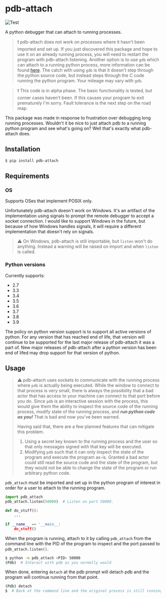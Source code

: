 # pdb-attach #

![Test](https://github.com/smitchell556/pdb-attach/workflows/Test/badge.svg)

A python debugger that can attach to running processes.

> :exclamation: pdb-attach does not work on processes where it hasn't been imported and set up. If you just discovered this package and hope to use it on an already running process, you will need to restart the program with pdb-attach listening. Another option is to use `gdb` which can attach to a running python process, more information can be found [here](https://wiki.python.org/moin/DebuggingWithGdb). The catch with using `gdb` is that it doesn't step through the python source code, but instead steps through the C code running the python program. Your mileage may vary with `gdb`.

> :exclamation: This code is in alpha phase. The basic functionality is tested, but corner cases haven't been. If this causes your program to exit prematurely I'm sorry. Fault tolerance is the next step on the road map.

This package was made in response to frustration over debugging long running processes. Wouldn't it be nice to just attach pdb to a running python program and see what's going on? Well that's exactly what pdb-attach does.

## Installation ##

```bash
$ pip install pdb-attach
```

## Requirements ##

### OS ###

Supports OSes that implement POSIX only.

Unfortunately pdb-attach doesn't work on Windows. It's an artifact of the implementation using signals to prompt the remote debugger to accept a socket connection. I would like to support Windows in the future, but because of how Windows handles signals, it will require a different implementation that doesn't rely on signals.

> :warning: On Windows, pdb-attach is still importable, but `listen` won't do anything. Instead a warning will be raised on import and when `listen` is called.

### Python versions ###

Currently supports:

- 2.7
- 3.3
- 3.4
- 3.5
- 3.6
- 3.7
- 3.8
- 3.9

The policy on python version support is to support all active versions of python. For any version that has reached end of life, that version will continue to be supported for the last major release of pdb-attach it was a part of. New major releases of pdb-attach after a python version has been end of lifed may drop support for that version of python.

## Usage ##

> :warning: pdb-attach uses sockets to communicate with the running process where `pdb` is actually being executed. While the window to connect to that process is very small, there is always the possibility that a bad actor that has access to your machine can connect to that port before you do. Since `pdb` is an interactive session with the process, this would give them the ability to inspect the source code of the running process, modify state of the running process, and **_run python code as you!_** That is bad and now you've been warned.
>
> Having said that, there are a few planned features that can mitigate this problem.
> 1. Using a secret key known to the running process and the user so that only messages signed with that key will be executed.
> 1. Modifying `pdb` such that it can only inspect the state of the program and execute the program as-is. Granted a bad actor could still read the source code and the state of the program, but they would not be able to change the state of the program or run arbitrary python code.

`pdb_attach` must be imported and set up in the python program of interest in order for a user to attach to the running program.

```python
import pdb_attach
pdb_attach.listen(50000)  # Listen on port 50000.

def do_stuff():
    ...

if __name__ == '__main__:
    do_stuff()
```

When the program is running, attach to it by calling `pdb_attach` from the command line with the PID of the program to inspect and the port passed to `pdb_attach.listen()`.

```bash
$ python -m pdb_attach <PID> 50000
(Pdb)  # Interact with pdb as you normally would
```

When done, entering `detach` at the pdb prompt will detach pdb and the program will continue running from that point.

```bash
(Pdb) detach
$  # Back at the command line and the original process is still running!
```
